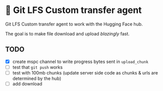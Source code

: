 # :hugs: Git LFS Custom transfer agent

Git LFS Custom transfer agent to work with the Hugging Face hub.

The goal is to make file download and upload *blazingly* fast.

## TODO

- [x] create mspc channel to write progress bytes sent in `upload_chunk`
- [ ] test that `git push` works
- [ ] test with 100mb chunks (update server side code as chunks & urls are determined by the hub)
- [ ] add download
